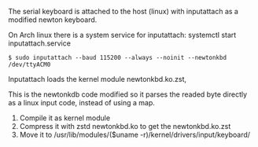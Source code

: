 The serial keyboard is attached to the host (linux) with
inputattach as a modified newton keyboard.

On Arch linux there is a system service for inputattach:
systemctl start inputattach.service

```
$ sudo inputattach --baud 115200 --always --noinit --newtonkbd  /dev/ttyACM0
```

Inputattach loads the kernel module newtonkbd.ko.zst,

This is the newtonkdb code modified so it parses the readed byte directly
as a linux input code, instead of using a map.

1) Compile it as kernel module
2) Compress it with zstd newtonkbd.ko to get the newtonkbd.ko.zst
3) Move it to /usr/lib/modules/($uname -r)/kernel/drivers/input/keyboard/

